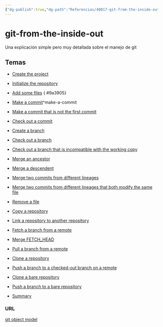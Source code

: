 ```yaml
---
{"dg-publish":true,"dg-path":"Referencias/40017-git-from-the-inside-out.md","permalink":"/referencias/40017-git-from-the-inside-out/","tags":["programacion"]}
---
```



# git-from-the-inside-out

Una explicación simple pero muy detallada sobre el manejo de git

## Temas

- [Create the project](https://codewords.recurse.com/issues/two/git-from-the-inside-out#create-the-project)
- [Initialize the repository](https://codewords.recurse.com/issues/two/git-from-the-inside-out#initialize-the-repository)
- [Add some files](https://codewords.recurse.com/issues/two/git-from-the-inside-out#add-some-files)
{ #9a3905}

- [Make a commit](https://codewords.recurse.com/issues/two/git-from-the-inside-out#make-a-commit)^make-a-commit
- [Make a commit that is not the first commit](https://codewords.recurse.com/issues/two/git-from-the-inside-out#make-a-commit-that-is-not-the-first-commit)
- [Check out a commit](https://codewords.recurse.com/issues/two/git-from-the-inside-out#check-out-a-commit)
- [Create a branch](https://codewords.recurse.com/issues/two/git-from-the-inside-out#create-a-branch)
- [Check out a branch](https://codewords.recurse.com/issues/two/git-from-the-inside-out#check-out-a-branch)
- [Check out a branch that is incompatible with the working copy](https://codewords.recurse.com/issues/two/git-from-the-inside-out#check-out-a-branch-that-is-incompatible-with-the-working-copy)
- [Merge an ancestor](https://codewords.recurse.com/issues/two/git-from-the-inside-out#merge-an-ancestor)
- [Merge a descendent](https://codewords.recurse.com/issues/two/git-from-the-inside-out#merge-a-descendent)
- [Merge two commits from different lineages](https://codewords.recurse.com/issues/two/git-from-the-inside-out#merge-two-commits-from-different-lineages)
- [Merge two commits from different lineages that both modify the same file](https://codewords.recurse.com/issues/two/git-from-the-inside-out#merge-two-commits-from-different-lineages-that-both-modify-the-same-file)
- [Remove a file](https://codewords.recurse.com/issues/two/git-from-the-inside-out#remove-a-file)
- [Copy a repository](https://codewords.recurse.com/issues/two/git-from-the-inside-out#copy-a-repository)
- [Link a repository to another repository](https://codewords.recurse.com/issues/two/git-from-the-inside-out#link-a-repository-to-another-repository)
- [Fetch a branch from a remote](https://codewords.recurse.com/issues/two/git-from-the-inside-out#fetch-a-branch-from-a-remote)
- [Merge FETCH_HEAD](https://codewords.recurse.com/issues/two/git-from-the-inside-out#merge-fetch_head)
- [Pull a branch from a remote](https://codewords.recurse.com/issues/two/git-from-the-inside-out#pull-a-branch-from-a-remote)
- [Clone a repository](https://codewords.recurse.com/issues/two/git-from-the-inside-out#clone-a-repository)
- [Push a branch to a checked-out branch on a remote](https://codewords.recurse.com/issues/two/git-from-the-inside-out#push-a-branch-to-a-checked-out-branch-on-a-remote)
- [Clone a bare repository](https://codewords.recurse.com/issues/two/git-from-the-inside-out#clone-a-bare-repository)
- [Push a branch to a bare repository](https://codewords.recurse.com/issues/two/git-from-the-inside-out#push-a-branch-to-a-bare-repository)
- [Summary](https://codewords.recurse.com/issues/two/git-from-the-inside-out#summary)

### URL

[git object model](https://shafiul.github.io//gitbook/1_the_git_object_model.html)

